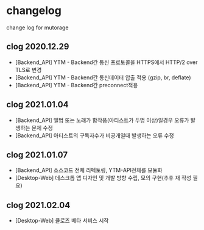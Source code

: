 # changelog
change log for mutorage

## clog 2020.12.29
  * [Backend_API] YTM - Backend간 통신 프로토콜을 HTTPS에서 HTTP/2 over TLS로 변경
  * [Backend_API] YTM - Backend간 통신데이터 압출 적용 (gzip, br, deflate)
  * [Backend_API] YTM - Backend간 preconnect적용

## clog 2021.01.04
  * [Backend_API] 앨범 또는 노래가 합작품(아티스트가 두명 이상)일경우 오류가 발생하는 문제 수정
  * [Backend_API] 아티스트의 구독자수가 비공개일때 발생하는 오류 수정

## clog 2021.01.07
  * [Backend_API] 소스코드 전체 리펙토링, YTM-API전체를 모듈화
  * [Desktop-Web] 데스크톱 앱 디자인 및 개발 방향 수립, 모의 구현(추후 재 작성 필요)

## clog 2021.02.04
  * [Desktop-Web] 클로즈 베타 서비스 시작
